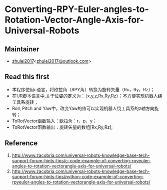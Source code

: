 # Converting-RPY-Euler-angles-to-Rotation-Vector-Angle-Axis-for-Universal-Robots

## Maintainer

- [zhulei2017](https://zhulei2017.github.io/)<<zhulei2017@outlook.com>>

## Read this first

- 本程序使用c语言，将欧拉角（RPY角）转换为旋转矢量（Rx，Ry，Rz）；
- 在UR脚本语言中,关于位姿的定义为：（x,y,z,Rx,Ry,Rz）；不方便实现机器人绕工具系旋转；
- Roll, Pitch and Yaw中，改变Yaw的值可以实现机器人绕工具系的z轴方向旋转；
- ToRotVector函数输入：欧拉角：r，p，y；
- ToRotVector函数输出：旋转矢量的数组[Rx,Ry,Rz];

## Reference

1. http://www.zacobria.com/universal-robots-knowledge-base-tech-support-forum-hints-tips/c-code-example-of-converting-rpyeuler-angles-to-rotation-vectorangle-axis-for-universal-robots/
2. http://www.zacobria.com/universal-robots-knowledge-base-tech-support-forum-hints-tips/python-code-example-of-converting-rpyeuler-angles-to-rotation-vectorangle-axis-for-universal-robots/